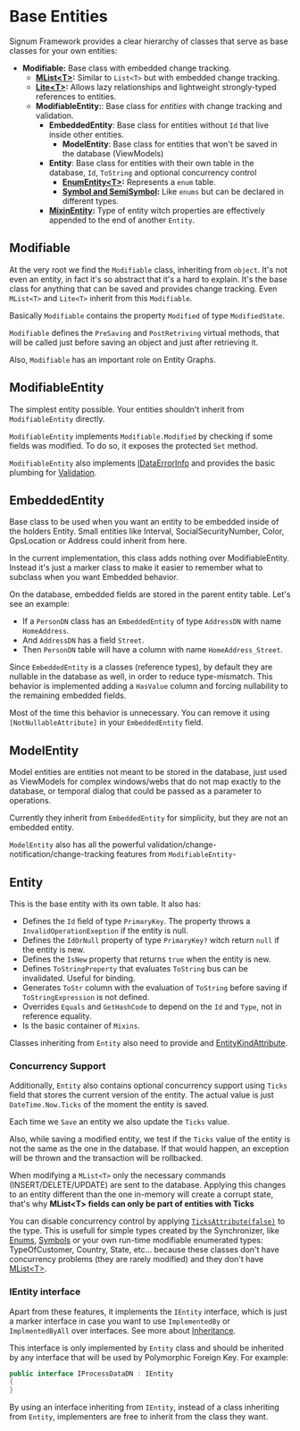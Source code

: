 # Base Entities

Signum Framework provides a clear hierarchy of classes that serve as base classes for your own entities: 

* **Modifiable:** Base class with embedded change tracking.
  * **[MList\<T>](MList.md):** Similar to `List<T>` but with embedded change tracking.
  * **[Lite\<T>](Lite.md):** Allows lazy relationships and lightweight strongly-typed references to entities.
  * **ModifiableEntity:**: Base class for *entities* with change tracking and validation.  
    * **EmbeddedEntity**: Base class for entities without `Id` that live inside other entities.  
	    * **ModelEntity**: Base class for entities that won't be saved in the database (ViewModels)
    * **Entity**: Base class for entities with  their own table in the database, `Id`, `ToString` and optional concurrency control 
		* **[EnumEntity\<T>](EnumEntity.md):** Represents a `enum` table. 
		* **[Symbol and SemiSymbol](Symbols.md):** Like `enums` but can be declared in different types. 
	* **[MixinEntity](Mixin.md):** Type of entity witch properties are effectively appended to the end of another `Entity`. 

## Modifiable

At the very root we find the `Modifiable` class, inheriting from `object`. It's not even an entity, in fact it's so abstract that it's a hard to explain. It's the base class for anything that can be saved and provides change tracking. Even `MList<T>` and `Lite<T>` inherit from this `Modifiable`.

Basically `Modifiable` contains the property `Modified` of type `ModifiedState`. 

`Modifiable`  defines the `PreSaving` and `PostRetriving` virtual methods, that will be called just before saving an object and just after retrieving it. 

Also, `Modifiable` has an important role on Entity Graphs. 


## ModifiableEntity

The simplest entity possible. Your entities shouldn't inherit from `ModifiableEntity` directly.

`ModifiableEntity` implements `Modifiable.Modified` by checking if some fields was modified. To do so, it exposes the protected `Set` method.
 

`ModifiableEntity` also implements [IDataErrorInfo](http://msdn.microsoft.com/en-us/library/system.componentmodel.idataerrorinfo.aspx) and provides the basic plumbing for [Validation](Validation.md).

## EmbeddedEntity
Base class to be used when you want an entity to be embedded inside of the holders Entity. Small entities like Interval, SocialSecurityNumber, Color, GpsLocation or Address could inherit from here. 

In the current implementation, this class adds nothing over ModifiableEntity. Instead it's just a marker class to make it easier to remember what to subclass when you want Embedded behavior. 

On the database, embedded fields are stored in the parent entity table. Let's see an example: 

* If a `PersonDN` class has an `EmbeddedEntity` of type `AddressDN` with name `HomeAddress`. 
* And `AddressDN` has a field `Street`.
* Then `PersonDN` table will have a column with name `HomeAddress_Street`. 

Since `EmbeddedEntity` is a classes (reference types), by default they are nullable in the database as well, in order to reduce type-mismatch. This behavior is implemented adding a `HasValue` column and forcing nullability to the remaining embedded fields. 

Most of the time this behavior is unnecessary. You can remove it using `[NotNullableAttribute]` in your `EmbeddedEntity` field. 

## ModelEntity

Model entities are entities not meant to be stored in the database, just used as ViewModels for complex windows/webs that do not map exactly to the database, or temporal dialog that could be passed as a parameter to operations. 

Currently they inherit from `EmbeddedEntity` for simplicity, but they are not an  embedded entity. 

`ModelEntity` also has all the powerful validation/change-notification/change-tracking features from `ModifiableEntity`-  


## Entity

This is the base entity with its own table. It also has:

* Defines the `Id` field of type `PrimaryKey`. The property throws a `InvalidOperationExeption` if the entity is null.
* Defines the `IdOrNull` property of type `PrimaryKey?` witch return `null` if the entity is new.
* Defines the `IsNew` property that returns `true` when the entity is new.
* Defines `ToStringProperty` that evaluates `ToString` bus can be invalidated. Useful for binding.
* Generates `ToStr` column with the evaluation of `ToString` before saving if `ToStringExpression` is not defined.
* Overrides `Equals` and `GetHashCode` to depend on the `Id` and `Type`, not in reference equality. 
* Is the basic container of `Mixins`. 

Classes inheriting from `Entity` also need to provide and [EntityKindAttribute](EntityKind.md).

### Concurrency Support

Additionally, `Entity` also contains optional concurrency support using `Ticks` field that stores the current version of the entity. The actual value is just `DateTime.Now.Ticks` of the moment the entity is saved. 

Each time we `Save` an entity we also update the `Ticks` value.

Also, while saving a modified entity, we test if the `Ticks` value of the entity is not the same as the one in the database. If that would happen, an exception will be thrown and the transaction will be rollbacked.

When modifying a `MList<T>` only the necessary commands (INSERT/DELETE/UPDATE) are sent to the database. Applying this changes to an entity different than the one in-memory will create a corrupt state, that's why **MList\<T> fields can only be part of entities with Ticks**

You can disable concurrency control by applying [`TicksAttribute(false)`](FieldAttribute.md) to the type. This is usefull for simple types created by the Synchronizer, like [Enums](EnumEntity.md), [Symbols](Symbols.md) or your own run-time modifiable enumerated types: TypeOfCustomer, Country, State, etc... 
because these classes don't have concurrency problems (they are rarely modified) and they don't have [MList\<T>](MList.md). 

### IEntity interface

Apart from these features, it implements the `IEntity` interface, which is just a marker interface in case you want to use `ImplementedBy` or `ImplmentedByAll` over interfaces. See more about [Inheritance](Inheritance.md). 

This interface is only implemented by `Entity` class and should be inherited by any interface that will be used by Polymorphic Foreign Key. For example: 

```C#
public interface IProcessDataDN : IEntity
{
}
```

By using an interface inheriting from `IEntity`, instead of a class inheriting from `Entity`, implementers are free to inherit from the class they want. 

